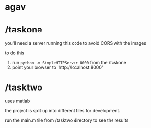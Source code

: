 # agav

# /taskone

you'll need a server running this code to avoid CORS with the images

to do this

1. run `python -m SimpleHTTPServer 8000` from the /taskone
2. point your browser to 'http://localhost:8000'

# /tasktwo

uses matlab

the project is split up into different files for development.

run the main.m file from /tasktwo directory to see the results
